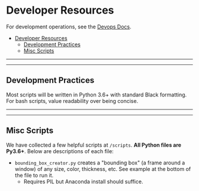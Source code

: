 # Developer Resources

For development operations, see the [Devops Docs](./devops.md).

- [Developer Resources](#developer-resources)
  - [Development Practices](#development-practices)
  - [Misc Scripts](#misc-scripts)

---

---

## Development Practices

Most scripts will be written in Python 3.6+ with standard Black formatting. For bash scripts, value readability over being concise.

---

---

## Misc Scripts

We have collected a few helpful scripts at `/scripts`. **All Python files are Py3.6+**. Below are descriptions of each file:

- `bounding_box_creator.py` creates a "bounding box" (a frame around a window) of any size, color, thickness, etc. See example at the bottom of the file to run it.
  - Requires PIL but Anaconda install should suffice.

